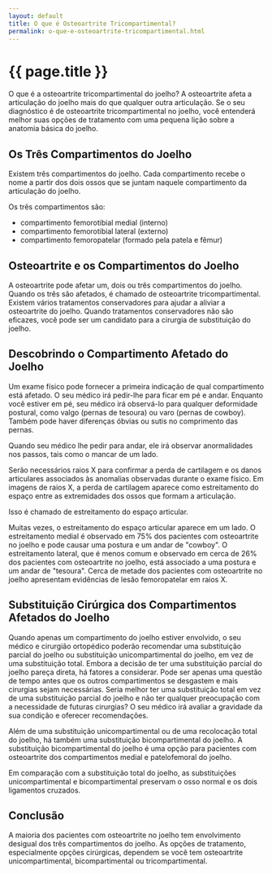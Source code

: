 ```yaml
---
layout: default
title: O que é Osteoartrite Tricompartimental?
permalink: o-que-e-osteoartrite-tricompartimental.html 
---
```


# {{ page.title }}

O que é a osteoartrite tricompartimental do joelho? A osteoartrite afeta a articulação do joelho mais do que qualquer outra articulação. Se o seu diagnóstico é de osteoartrite tricompartimental no joelho, você entenderá melhor suas opções de tratamento com uma pequena lição sobre a anatomia básica do joelho.

## Os Três Compartimentos do Joelho

Existem três compartimentos do joelho. Cada compartimento recebe o nome a partir dos dois ossos que se juntam naquele compartimento da articulação do joelho.

Os três compartimentos são:

* compartimento femorotibial medial (interno)
* compartimento femorotibial lateral (externo)
* compartimento femoropatelar (formado pela patela e fêmur)

## Osteoartrite e os Compartimentos do Joelho

A osteoartrite pode afetar um, dois ou três compartimentos do joelho. Quando os três são afetados, é chamado de osteoartrite tricompartimental. Existem vários tratamentos conservadores para ajudar a aliviar a osteoartrite do joelho. Quando tratamentos conservadores não são eficazes, você pode ser um candidato para a cirurgia de substituição do joelho.

## Descobrindo o Compartimento Afetado do Joelho 

Um exame físico pode fornecer a primeira indicação de qual compartimento está afetado. O seu médico irá pedir-lhe para ficar em pé e andar. Enquanto você estiver em pé, seu médico irá observá-lo para qualquer deformidade postural, como valgo (pernas de tesoura) ou varo (pernas de cowboy). Também pode haver diferenças óbvias ou sutis no comprimento das pernas.

Quando seu médico lhe pedir para andar, ele irá observar anormalidades nos passos, tais como o mancar de um lado.

Serão necessários raios X para confirmar a perda de cartilagem e os danos articulares associados às anomalias observadas durante o exame físico. Em imagens de raios X, a perda de cartilagem aparece como estreitamento do espaço entre as extremidades dos ossos que formam a articulação.

Isso é chamado de estreitamento do espaço articular.

Muitas vezes, o estreitamento do espaço articular aparece em um lado. O estreitamento medial é observado em 75% dos pacientes com osteoartrite no joelho e pode causar uma postura e um andar de "cowboy". O estreitamento lateral, que é menos comum e observado em cerca de 26% dos pacientes com osteoartrite no joelho, está associado a uma postura e um andar de "tesoura". Cerca de metade dos pacientes com osteoartrite no joelho apresentam evidências de lesão femoropatelar em raios X.

## Substituição Cirúrgica dos Compartimentos Afetados do Joelho

Quando apenas um compartimento do joelho estiver envolvido, o seu médico e cirurgião ortopédico poderão recomendar uma substituição parcial do joelho ou substituição unicompartimental do joelho, em vez de uma substituição total. Embora a decisão de ter uma substituição parcial do joelho pareça direta, há fatores a considerar. Pode ser apenas uma questão de tempo antes que os outros compartimentos se desgastem e mais cirurgias sejam necessárias. Seria melhor ter uma substituição total em vez de uma substituição parcial do joelho e não ter qualquer preocupação com a necessidade de futuras cirurgias? O seu médico irá avaliar a gravidade da sua condição e oferecer recomendações.

Além de uma substituição unicompartimental ou de uma recolocação total do joelho, há também uma substituição bicompartimental do joelho.
A substituição bicompartimental do joelho é uma opção para pacientes com osteoartrite dos compartimentos medial e patelofemoral do joelho.

Em comparação com a substituição total do joelho, as substituições unicompartimental e bicompartimental preservam o osso normal e os dois ligamentos cruzados.

## Conclusão

A maioria dos pacientes com osteoartrite no joelho tem envolvimento desigual dos três compartimentos do joelho. As opções de tratamento, especialmente opções cirúrgicas, dependem se você tem osteoartrite unicompartimental, bicompartimental ou tricompartimental.
